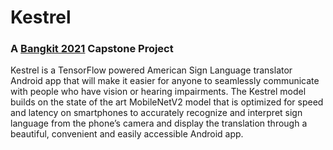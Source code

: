 # Kestrel
### A [Bangkit 2021](https://grow.google/intl/id_id/bangkit/) Capstone Project

Kestrel is a TensorFlow powered American Sign Language translator Android app that will make it easier for anyone to seamlessly communicate with people who have vision or hearing impairments. The Kestrel model builds on the state of the art MobileNetV2 model that is optimized for speed and latency on smartphones to accurately recognize and interpret sign language from the phone’s camera and display the translation through a beautiful, convenient and easily accessible Android app.

